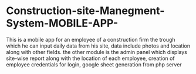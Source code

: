 # Construction-site-Manegment-System-MOBILE-APP-
This is a mobile app for an employee of a construction firm
the trough which he can input daily data from his site, data include photos and location along with other fields. the other module is the admin panel which displays site-wise report along with the location of each employee, creation of employee credentials for login, google sheet generation from php server 
